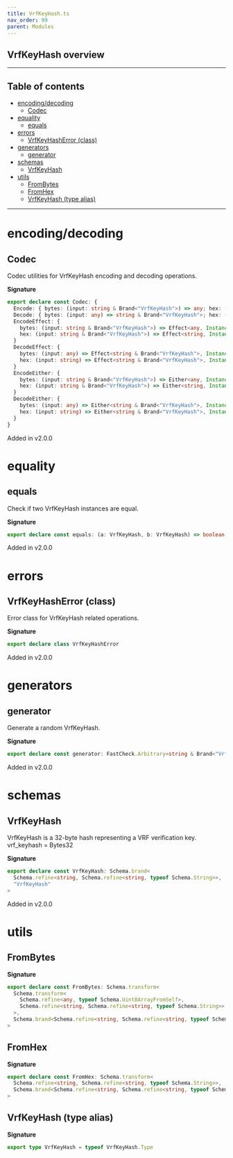 ```yaml
---
title: VrfKeyHash.ts
nav_order: 99
parent: Modules
---
```


## VrfKeyHash overview

---

<h2 class="text-delta">Table of contents</h2>

- [encoding/decoding](#encodingdecoding)
  - [Codec](#codec)
- [equality](#equality)
  - [equals](#equals)
- [errors](#errors)
  - [VrfKeyHashError (class)](#vrfkeyhasherror-class)
- [generators](#generators)
  - [generator](#generator)
- [schemas](#schemas)
  - [VrfKeyHash](#vrfkeyhash)
- [utils](#utils)
  - [FromBytes](#frombytes)
  - [FromHex](#fromhex)
  - [VrfKeyHash (type alias)](#vrfkeyhash-type-alias)

---

# encoding/decoding

## Codec

Codec utilities for VrfKeyHash encoding and decoding operations.

**Signature**

```ts
export declare const Codec: {
  Encode: { bytes: (input: string & Brand<"VrfKeyHash">) => any; hex: (input: string & Brand<"VrfKeyHash">) => string }
  Decode: { bytes: (input: any) => string & Brand<"VrfKeyHash">; hex: (input: string) => string & Brand<"VrfKeyHash"> }
  EncodeEffect: {
    bytes: (input: string & Brand<"VrfKeyHash">) => Effect<any, InstanceType<typeof VrfKeyHashError>>
    hex: (input: string & Brand<"VrfKeyHash">) => Effect<string, InstanceType<typeof VrfKeyHashError>>
  }
  DecodeEffect: {
    bytes: (input: any) => Effect<string & Brand<"VrfKeyHash">, InstanceType<typeof VrfKeyHashError>>
    hex: (input: string) => Effect<string & Brand<"VrfKeyHash">, InstanceType<typeof VrfKeyHashError>>
  }
  EncodeEither: {
    bytes: (input: string & Brand<"VrfKeyHash">) => Either<any, InstanceType<typeof VrfKeyHashError>>
    hex: (input: string & Brand<"VrfKeyHash">) => Either<string, InstanceType<typeof VrfKeyHashError>>
  }
  DecodeEither: {
    bytes: (input: any) => Either<string & Brand<"VrfKeyHash">, InstanceType<typeof VrfKeyHashError>>
    hex: (input: string) => Either<string & Brand<"VrfKeyHash">, InstanceType<typeof VrfKeyHashError>>
  }
}
```

Added in v2.0.0

# equality

## equals

Check if two VrfKeyHash instances are equal.

**Signature**

```ts
export declare const equals: (a: VrfKeyHash, b: VrfKeyHash) => boolean
```

Added in v2.0.0

# errors

## VrfKeyHashError (class)

Error class for VrfKeyHash related operations.

**Signature**

```ts
export declare class VrfKeyHashError
```

Added in v2.0.0

# generators

## generator

Generate a random VrfKeyHash.

**Signature**

```ts
export declare const generator: FastCheck.Arbitrary<string & Brand<"VrfKeyHash">>
```

Added in v2.0.0

# schemas

## VrfKeyHash

VrfKeyHash is a 32-byte hash representing a VRF verification key.
vrf_keyhash = Bytes32

**Signature**

```ts
export declare const VrfKeyHash: Schema.brand<
  Schema.refine<string, Schema.refine<string, typeof Schema.String>>,
  "VrfKeyHash"
>
```

Added in v2.0.0

# utils

## FromBytes

**Signature**

```ts
export declare const FromBytes: Schema.transform<
  Schema.transform<
    Schema.refine<any, typeof Schema.Uint8ArrayFromSelf>,
    Schema.refine<string, Schema.refine<string, typeof Schema.String>>
  >,
  Schema.brand<Schema.refine<string, Schema.refine<string, typeof Schema.String>>, "VrfKeyHash">
>
```

## FromHex

**Signature**

```ts
export declare const FromHex: Schema.transform<
  Schema.refine<string, Schema.refine<string, typeof Schema.String>>,
  Schema.brand<Schema.refine<string, Schema.refine<string, typeof Schema.String>>, "VrfKeyHash">
>
```

## VrfKeyHash (type alias)

**Signature**

```ts
export type VrfKeyHash = typeof VrfKeyHash.Type
```
